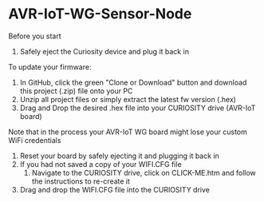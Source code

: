 # AVR-IoT-WG-Sensor-Node
Before you start 
1. Safely eject the Curiosity device and plug it back in 

To update your firmware:
1. In GitHub, click the green "Clone or Download" button and download this project (.zip) file onto your PC
1. Unzip all project files or simply extract the latest fw version (.hex) 
1. Drag and Drop the desired .hex file into your CURIOSITY drive (AVR-IoT board)
 
Note that in the process your AVR-IoT WG board might lose your custom WiFi credentials
1. Reset your board by safely ejecting it and plugging it back in 
1. If you had not saved a copy of your WIFI.CFG file 
   1. Navigate to the CURIOSITY drive, click on CLICK-ME.htm and follow the instructions to re-create it
1. Drag and drop the WIFI.CFG file into the CURIOSITY drive
